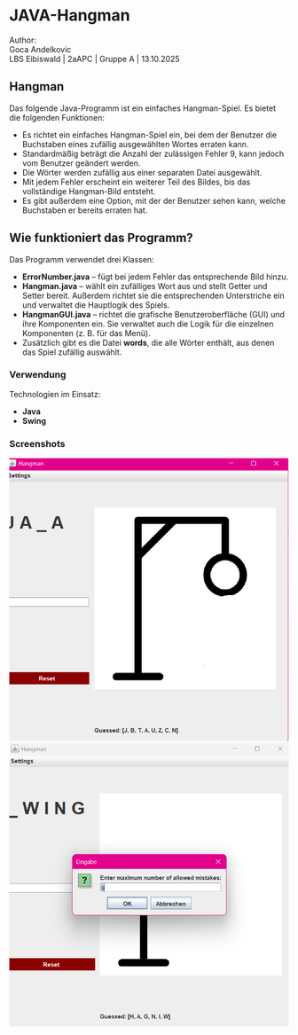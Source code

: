 # JAVA-Hangman
Author: <br />Goca Andelkovic<br />
LBS Eibiswald | 2aAPC | Gruppe A |  13.10.2025

## Hangman
Das folgende Java-Programm ist ein einfaches Hangman-Spiel. Es bietet die folgenden Funktionen:
- Es richtet ein einfaches Hangman-Spiel ein, bei dem der Benutzer die Buchstaben eines zufällig ausgewählten Wortes erraten kann.
- Standardmäßig beträgt die Anzahl der zulässigen Fehler 9, kann jedoch vom Benutzer geändert werden.
- Die Wörter werden zufällig aus einer separaten Datei ausgewählt.
- Mit jedem Fehler erscheint ein weiterer Teil des Bildes, bis das vollständige Hangman-Bild entsteht.
- Es gibt außerdem eine Option, mit der der Benutzer sehen kann, welche Buchstaben er bereits erraten hat.

## Wie funktioniert das Programm?
Das Programm verwendet drei Klassen:
- **ErrorNumber.java** – fügt bei jedem Fehler das entsprechende Bild hinzu.
- **Hangman.java** – wählt ein zufälliges Wort aus und stellt Getter und Setter bereit. Außerdem richtet sie die entsprechenden Unterstriche ein und verwaltet die Hauptlogik des Spiels.
- **HangmanGUI.java** – richtet die grafische Benutzeroberfläche (GUI) und ihre Komponenten ein. Sie verwaltet auch die Logik für die einzelnen Komponenten (z. B. für das Menü).
- Zusätzlich gibt es die Datei **words**, die alle Wörter enthält, aus denen das Spiel zufällig auswählt.

### Verwendung
Technologien im Einsatz:<br />
- **Java**
- **Swing**

### Screenshots
![alt text](https://github.com/dannyfox9898/HangmanITL/blob/main/src/hm1.png)
![alt text](https://github.com/dannyfox9898/HangmanITL/blob/main/src/hm2.png)
